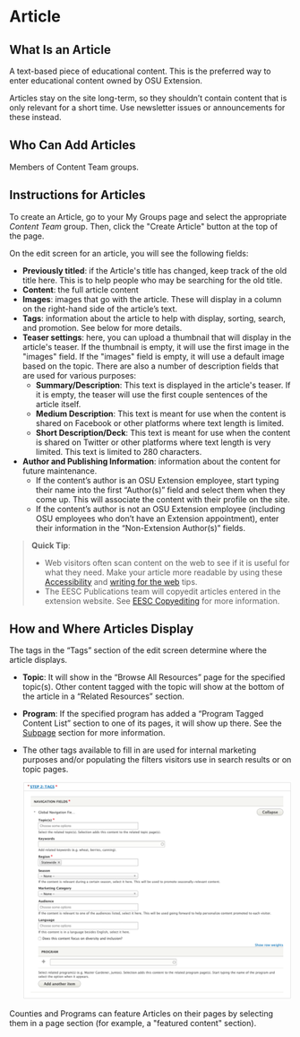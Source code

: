 # Article

## What Is an Article

A text-based piece of educational content. This is the preferred way to enter educational content owned by OSU Extension.

Articles stay on the site long-term, so they shouldn’t contain content that is only relevant for a short time. Use newsletter issues or announcements for these instead.

## Who Can Add Articles

Members of Content Team groups.

## Instructions for Articles

To create an Article, go to your My Groups page and select the appropriate *Content Team* group. Then, click the "Create Article" button at the top of the page.

On the edit screen for an article, you will see the following fields:

  - **Previously titled**: if the Article's title has changed, keep track of the old title here. This is to help people who may be searching for the old title.
  - **Content**: the full article content
  - **Images**: images that go with the article. These will display in a column on the right-hand side of the article’s text.
  - **Tags**: information about the article to help with display, sorting, search, and promotion. See below for more details.
  - **Teaser settings**: here, you can upload a thumbnail that will display in the article's teaser. If the thumbnail is empty, it will use the first image in the "images" field. If the "images" field is empty, it will use a default image based on the topic. There are also a number of description fields that are used for various purposes:
      - **Summary/Description**: This text is displayed in the article's teaser. If it is empty, the teaser will use the first couple sentences of the article itself.
      - **Medium Description**: This text is meant for use when the content is shared on Facebook or other platforms where text length is limited.
      - **Short Description/Deck**: This text is meant for use when the content is shared on Twitter or other platforms where text length is very limited. This text is limited to 280 characters.
  - **Author and Publishing Information**: information about the content for future maintenance.
    - If the content’s author is an OSU Extension employee, start typing their name into the first “Author(s)” field and select them when they come up. This will associate the content with their profile on the site.
    - If the content’s author is not an OSU Extension employee (including OSU employees who don’t have an Extension appointment), enter their information in the “Non-Extension Author(s)” fields.

> **Quick Tip**:
>
>   - Web visitors often scan content on the web to see if it is useful for what they need. Make your article more readable by using these [Accessibility](../content-requirements.md#accessibility) and [writing for the web](../content-requirements.md#writing-for-the-web) tips.
>   - The EESC Publications team will copyedit articles entered in the extension website. See [EESC Copyediting](../managing-content.md#eesc-copyediting) for more information.


## How and Where Articles Display

The tags in the “Tags” section of the edit screen determine where the article displays.

  - **Topic**: It will show in the “Browse All Resources” page for the specified topic(s). Other content tagged with the topic will show at the bottom of the article in a “Related Resources” section.
  - **Program**: If the specified program has added a “Program Tagged Content List” section to one of its pages, it will show up there. See the [Subpage](#subpage) section for more information.
  - The other tags available to fill in are used for internal marketing purposes and/or populating the filters visitors use in search results or on topic pages.

    ![Topics, Keywords, Programs, and Regions Screenshot](../images/topic-program.png)

Counties and Programs can feature Articles on their pages by selecting them in a page section (for example, a "featured content" section).
